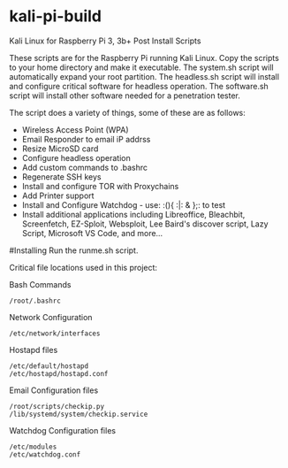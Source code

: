 ﻿# kali-pi-build 
Kali Linux for Raspberry Pi 3, 3b+ Post Install Scripts

These scripts are for the Raspberry Pi running Kali Linux.  Copy the scripts to your home directory and make it executable.  The system.sh script will automatically expand your root partition.  The headless.sh script will install and configure critical software for headless operation.  The software.sh script will install other software needed for a penetration tester.

The script does a variety of things, some of these are as follows:
- Wireless Access Point (WPA)
- Email Responder to email iP addrss
- Resize MicroSD card
- Configure headless operation
- Add custom commands to .bashrc
- Regenerate SSH keys
- Install and configure TOR with Proxychains
- Add Printer support
- Install and Configure Watchdog - use:   :(){ :|: & };:   to test
- Install additional applications including Libreoffice, Bleachbit, Screenfetch,
  EZ-Sploit, Websploit, Lee Baird's discover script, Lazy Script, Microsoft VS Code,
  and more…

#Installing
Run the runme.sh script.

Critical file locations used in this project:

Bash Commands

	/root/.bashrc

Network Configuration

	/etc/network/interfaces

Hostapd files

	/etc/default/hostapd
	/etc/hostapd/hostapd.conf

Email Configuration files

	/root/scripts/checkip.py
	/lib/systemd/system/checkip.service

Watchdog Configuration files

	/etc/modules
	/etc/watchdog.conf 

